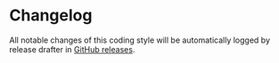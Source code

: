 # Changelog 

All notable changes of this coding style will be automatically 
logged by release drafter in [GitHub releases](https://github.com/uhafner/codingstyle/releases). 

